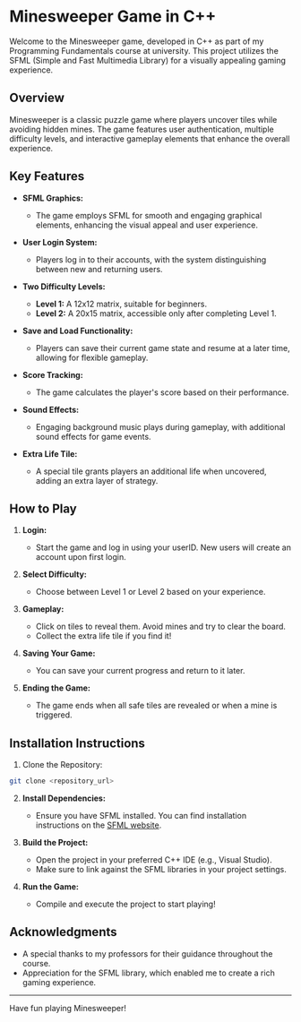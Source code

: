 # Minesweeper Game in C++

Welcome to the Minesweeper game, developed in C++ as part of my Programming Fundamentals course at university. This project utilizes the SFML (Simple and Fast Multimedia Library) for a visually appealing gaming experience.

## Overview

Minesweeper is a classic puzzle game where players uncover tiles while avoiding hidden mines. The game features user authentication, multiple difficulty levels, and interactive gameplay elements that enhance the overall experience.

## Key Features

- **SFML Graphics:**
  - The game employs SFML for smooth and engaging graphical elements, enhancing the visual appeal and user experience.

- **User Login System:** 
  - Players log in to their accounts, with the system distinguishing between new and returning users.

- **Two Difficulty Levels:** 
  - **Level 1:** A 12x12 matrix, suitable for beginners.
  - **Level 2:** A 20x15 matrix, accessible only after completing Level 1.

- **Save and Load Functionality:** 
  - Players can save their current game state and resume at a later time, allowing for flexible gameplay.

- **Score Tracking:** 
  - The game calculates the player's score based on their performance.

- **Sound Effects:** 
  - Engaging background music plays during gameplay, with additional sound effects for game events.

- **Extra Life Tile:** 
  - A special tile grants players an additional life when uncovered, adding an extra layer of strategy.

## How to Play

1. **Login:** 
    - Start the game and log in using your userID. New users will create an account upon first login.

2. **Select Difficulty:**
    - Choose between Level 1 or Level 2 based on your experience.

3. **Gameplay:**
    - Click on tiles to reveal them. Avoid mines and try to clear the board.
    - Collect the extra life tile if you find it!

4. **Saving Your Game:**
    - You can save your current progress and return to it later.

5. **Ending the Game:**
    - The game ends when all safe tiles are revealed or when a mine is triggered.

## Installation Instructions

1. Clone the Repository:
```bash
git clone <repository_url>
```

2. **Install Dependencies:**
    - Ensure you have SFML installed. You can find installation instructions on the [SFML website](https://www.sfml-dev.org/download.php).

3. **Build the Project:**
    - Open the project in your preferred C++ IDE (e.g., Visual Studio).
    - Make sure to link against the SFML libraries in your project settings.

4. **Run the Game:**
    - Compile and execute the project to start playing!

## Acknowledgments

  - A special thanks to my professors for their guidance throughout the course.
  - Appreciation for the SFML library, which enabled me to create a rich gaming experience.

---

Have fun playing Minesweeper!
